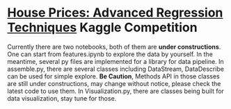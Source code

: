 # [House Prices: Advanced Regression Techniques](https://www.kaggle.com/c/house-prices-advanced-regression-technologies) Kaggle Competition

Currently there are two notebooks, both of them are __under constructions__.
One can start from features.ipynb to explore the data by yourself.
In the meantime, several py files are implemented for a library for data pipeline. In assemble.py, there are several classes including DataStream, DataDescribe can be used for simple explore. __Be Caution__, Methods API in those classes are still under constructions, may change without notice, please check the latest code to use them. In Visualization.py, there are classes being built for data visualization, stay tune for those.